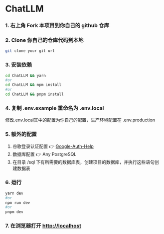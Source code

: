 # ChatLLM

### 1. 右上角 Fork 本项目到你自己的 github 仓库

### 2. Clone 你自己的仓库代码到本地

```bash
git clone your git url
```

### 3. 安装依赖

```bash
cd ChatLLM && yarn
#or
cd ChatLLM && npm install
#or
cd ChatLLM && pnpm install
```

### 4. 复制 .env.example 重命名为 .env.local

修改.env.local其中的配置为你自己的配置，生产环境配置在 .env.production

### 5. 额外的配置

1) 谷歌登录认证配置 👉 [Google-Auth-Help](https://github.com/SoraWebui/SoraWebui/blob/login/help/Google-Auth.md)
2) 数据库配置 👉 Any PostgreSQL
3) 在目录 /sql 下有所需要的数据库表，创建项目的数据库，并执行这些语句创建数据表

### 6. 运行

```bash
yarn dev
#or
npm run dev
#or
pnpm dev
```

### 7. 在浏览器打开 [http://localhost](http://localhost)



